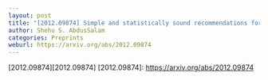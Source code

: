 ```yaml
---
layout: post
title: "[2012.09874] Simple and statistically sound recommendations for analysing physical theories"
author: Shehu S. AbdusSalam
categories: Preprints
weburl: https://arxiv.org/abs/2012.09874
---
```


[2012.09874][2012.09874]
[2012.09874]: https://arxiv.org/abs/2012.09874
